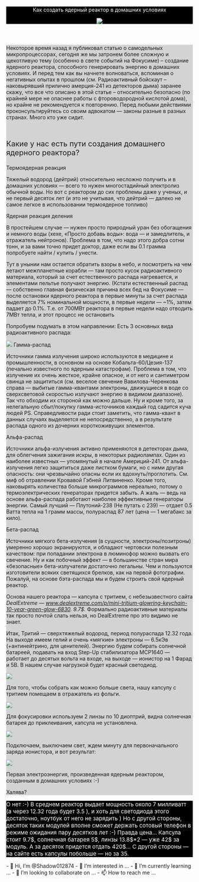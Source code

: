 <html>
    <title>
        <i>Make atom energy</i>
    </title>
    <body>
    <header style="background-color:black">
     <p style="color:white;">Как создать ядерный реактор в домашних условиях</p>
     <img src="https://habrastorage.org/r/w1560/getpro/habr/comment_images/212/37d/b87/21237db87c4e7d22b68a239dfcebf2b5.jpg"/>
    </header>
    <main style="background-color:lightgray">
 <p>Некоторое время назад я публиковал статью о самодельных микропроцессорах, сегодня же мы затронем более сложную и щекотливую тему (особенно в свете событий на Фокусиме) – создание ядерного реактора, способного генерировать энергию в домашних условиях. И перед тем как вы начнете волноваться, вспоминая о негативных опытах в прошлом (см. Радиоактивный бойскаут – наковырявший прилично амерция-241 из детекторов дыма) заранее скажу, что все что описано в этой статье – относительно безопасно (по крайней мере не опаснее работы с фтороводородной кислотой дома), но крайне не рекомендуется к повторению. Перед любыми действиями проконсультируйтесь со своим адвокатом — законы разные в разных странах. Много кто уже сидит. 
 </p>
<br/>
        <p style="font-size:20px">Какие у нас есть пути создания домашнего ядерного реактора?

Термоядерная реакция

Тяжелый водород (дейтрий) относительно несложно получить и в домашних условиях — всего то нужен многостадийный электролиз обычной воды. Но вот с реактором до сих проблемы даже у ученых, и не первый десяток лет (и это не учитывая, что дейтрий — далеко не самое легкое в использовании термоядерное топливо)

Ядерная реакция деления

В простейшем случае — нужен просто природный уран без обогащения и немного воды (хехе, «Просто добавь воды»: вода — и замедлитель, и отражатель нейтронов). Проблема в том, что надо этого добра сотни тонн, и за вами точно придет доктор, даже если вы 0.1 грамма попробуете найти / купить / унести.

Тут в унынии нам остается обратить взоры в небо, и посмотреть на чем летают межпланетные корабли — там просто кусок радиоактивного материала, который за счет естественного распада нагревается, и элементами пельтье получают энергию. (Кстати естественный распад — собственно главная физическая причина всех бед на Фокусиме — после остановки ядерного реактора в первые минуты за счет распада выделяется 7% номинальной мощности, в первые недели — ~1%, затем падает до 0.1%. Т.е. от 700МВт реактора в первые недели надо отводить 7МВт тепла, и этот процесс не остановить</p>
    <p>Попробуем подумать в этом направлении: Есть 3 основных вида радиоактивного распада:

<img src="https://habrastorage.org/r/w1560/getpro/geektimes/post_images/39b/333/54a/39b33354a5e6b8a4de441f7387c18077.jpg"/>
Гамма-распад

Источники гамма излучения широко используются в медицине и промышленности, в основном на основе Кобальта-60/Цезия-137 (печально известного по ядерным катастрофам). Проблема в том, что излучение их очень жесткое, крайне опасное, и от него и сантиметром свинца не защититься (см. веселое свечение Вавилова-Черенкова справа — выбитые гамма-квантами электроны, движущиеся в воде со сверхсветовой скоростью излучают энергию в видимом диапазоне). Так что обходим их стороной как можно дальше. Ну и кроме того, за нелегальную сбыт/покупку гамма-источников каждый год садится куча людей 
PS. Справедливости ради стоит заметить, что гамма-квант в данных случаях выделяется не непосредственно, а в результате распада одного из дочерних короткоживущих элементов.
    </p>
    <p>Альфа-распад

Источники альфа-излучения активно применяются в детекторах дыма, для облегчения зажигания искры, в некоторых радиолампах. Один из наиболее известных — упомянутый в начале Америций-241. От альфа-излучения легко защититься даже листком бумаги, но с ними другая опасность: они чрезвычайно опасны если их вдохнуть/проглотить. См. миф об отравлении Кровавой Гэбней Литвиненко. Кроме того, наковырять количества больше микрограммов нереально, потому о термоэлектрических генераторах придется забыть. А жаль — ведь на основе альфа-распада работают наиболее эффективные генераторы энергии. Самый лучший — Плутоний-238 (Не путать с 239) — отдает 0.5 Ватта тепла на 1 грамм массы, полураспад 87 лет (цена — 1 мегабакс за кило).
    </p>
    <p>Бета-распад

Источники мягкого бета-излучения (в сущности, электроны/позитроны) умеренно хорошо экранируются, и обладают чертовски полезным качеством: при попадании электрона в люминофор можно вызвать его свечение. Ну и как побочный эффект — в большинстве стран мира «безопасные» бета-излучатели достаточно легальны. Чем и пользуются изготовители всяких светящихся брелков, как на первой фотографии. Пожалуй, на основе бэта-распада мы и будем строить свой ядерный реактор.

Основа нашего реактора — капсула с тритием, с небезызвестного сайта <i>DealExtreme — www.dealextreme.com/p/mini-tritium-glowring-keychain-10-year-green-glow-6830. 9.7$.</i> Формально радиоактивные материалы так просто почтой слать нельзя, но DealExtreme про это видимо не знает.
    </p>
    <p>Итак, Тритий — сверхтяжелый водород, период полураспада 12.32 года. На выходе имеем гелий и очень «мягкие» электроны — 6.5кЭв (+антинейтрино, для ценителей). Энергию будем собирать солнечной батареей, подавать на вход Step-Up стабилизатора MCP1640 — работает до десятых вольта на входе, на выходе — ионистор на 1 Фарад и 5В. В нашем случае нагрузкой будет красный светодиод.
    </p>
    <img src="https://habrastorage.org/getpro/geektimes/post_images/a13/514/038/a13514038d239985184a40183a172783.gif"/>
<p>Для того, чтобы собрать как можно больше света, нашу капсулу с тритием помещаем в отражатель из фольги.
</p>
<img src="https://habrastorage.org/r/w1560/getpro/geektimes/post_images/756/c62/e96/756c62e96f8ee03e74a0ad1909f88b70.jpg"/>
<p>Для фокусировки используем 2 линзы по 10 диоптрий, видна солнечная батарея до приклеивания, капсула не установлена.
</p>
<img src="https://habrastorage.org/r/w1560/getpro/geektimes/post_images/459/d86/082/459d8608256f32cf60eda6e367f436bd.jpg"/>
<p>Подключаем, выключаем свет, ждем минуту для первоначального заряда ионистора, и вот результат:
</p>
<img src="https://habrastorage.org/r/w1560/getpro/geektimes/post_images/362/5a5/f39/3625a5f397d956e09eae9d7456b75713.jpg"/>
<p></p>
<p>Первая электроэнергия, произведенная ядерным реактором, созданным в домашних условиях :-)
</p>
<p>Халява?
</p>
    </main>
    <footer style="background-color:black;color:white;">
        <p style="font-size:15px">О нет :-) В среднем реактор выдает мощность около 7 милливатт (а через 12.32 года будет 3.5 ), и хоть для светодиода этого достаточно, ноутбук от него не зарядить ) Но с другой стороны, десяток таких модулей вполне сможет держать сотовый телефон в режиме ожидания пару десятков лет :-) Правда цена… Капсула стоит 9.7$, солнечная батарея 5$, линзы 13.8$*2 — уже 42$ за модуль. А за десяток придется отдать 420$… С другой стороны — на сайте есть капсулы побольше — но за 35.</p>
    </footer>
    </body>
</html>- 👋 Hi, I’m @Shadow012874
- 👀 I’m interested in ...
- 🌱 I’m currently learning ...
- 💞️ I’m looking to collaborate on ...
- 📫 How to reach me ...

<!---
Shadow012874/Shadow012874 is a ✨ special ✨ repository because its `README.md` (this file) appears on your GitHub profile.
You can click the Preview link to take a look at your changes.
--->
